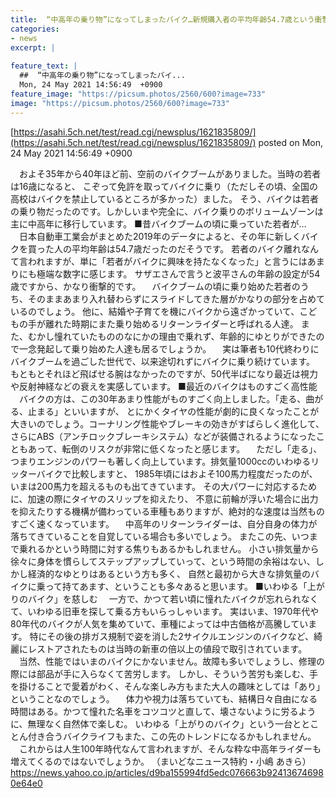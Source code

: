 ```yaml
---
title:  “中高年の乗り物”になってしまったバイク…新規購入者の平均年齢54.7歳という衝撃データ  
categories:
- news
excerpt: |
  
feature_text: |
  ##  “中高年の乗り物”になってしまったバイ...
  Mon, 24 May 2021 14:56:49  +0900
feature_image: "https://picsum.photos/2560/600?image=733"
image: "https://picsum.photos/2560/600?image=733"
---
```


[https://asahi.5ch.net/test/read.cgi/newsplus/1621835809/](https://asahi.5ch.net/test/read.cgi/newsplus/1621835809/)
posted on Mon, 24 May 2021 14:56:49  +0900

<!--more-->

　およそ35年から40年ほど前、空前のバイクブームがありました。当時の若者は16歳になると、 こぞって免許を取ってバイクに乗り（ただしその頃、全国の高校はバイクを禁止しているところが多かった）ました。 そう、バイクは若者の乗り物だったのです。しかしいまや完全に、バイク乗りのボリュームゾーンは主に中高年に移行しています。 ■昔バイクブームの頃に乗っていた若者が… 　日本自動車工業会がまとめた2019年のデータによると、その年に新しくバイクを買った人の平均年齢は54.7歳だったのだそうです。 若者のバイク離れなんて言われますが、単に「若者がバイクに興味を持たなくなった」と言うにはあまりにも極端な数字に感じます。 サザエさんで言うと波平さんの年齢の設定が54歳ですから、かなり衝撃的です。 　バイクブームの頃に乗り始めた若者のうち、そのままあまり入れ替わらずにスライドしてきた層がかなりの部分を占めているのでしょう。 他に、結婚や子育てを機にバイクから遠ざかっていて、こどもの手が離れた時期にまた乗り始めるリターンライダーと呼ばれる人達。 また、むかし憧れていたもののなにかの理由で乗れず、年齢的にゆとりができたので一念発起して乗り始めた人達も居るでしょうか。 　実は筆者も10代終わりにバイクブームを過ごした世代で、以来途切れずにバイクに乗り続けています。 もともとそれほど飛ばせる腕はなかったのですが、50代半ばになり最近は視力や反射神経などの衰えを実感しています。 ■最近のバイクはものすごく高性能 　バイクの方は、この30年あまり性能がものすごく向上しました。「走る、曲がる、止まる」といいますが、 とにかくタイヤの性能が劇的に良くなったことが大きいのでしょう。コーナリング性能やブレーキの効きがすばらしく進化して、 さらにABS（アンチロックブレーキシステム）などが装備されるようになったこともあって、転倒のリスクが非常に低くなったと感じます。 　ただし「走る」、つまりエンジンのパワーも著しく向上しています。排気量1000ccのいわゆるリッターバイクで比較しますと、 1985年頃にはおよそ100馬力程度だったのが、いまは200馬力を超えるものも出てきています。 その大パワーに対応するために、加速の際にタイヤのスリップを抑えたり、 不意に前輪が浮いた場合に出力を抑えたりする機構が備わっている車種もありますが、絶対的な速度は当然ものすごく速くなっています。 　中高年のリターンライダーは、自分自身の体力が落ちてきていることを自覚している場合も多いでしょう。 またこの先、いつまで乗れるかという時間に対する焦りもあるかもしれません。 小さい排気量から徐々に身体を慣らしてステップアップしていって、という時間の余裕はない、しかし経済的なゆとりはあるという方も多く、 自然と最初から大きな排気量のバイクに乗って持てあます、ということも多々あると思います。 ■いわゆる「上がりのバイク」を慈しむ 　一方で、かつて若い頃に憧れたバイクが忘れられなくて、いわゆる旧車を探して乗る方もいらっしゃいます。 実はいま、1970年代や80年代のバイクが人気を集めていて、車種によっては中古価格が高騰しています。 特にその後の排ガス規制で姿を消した2サイクルエンジンのバイクなど、綺麗にレストアされたものは当時の新車の倍以上の値段で取引されています。 　当然、性能ではいまのバイクにかないません。故障も多いでしょうし、修理の際には部品が手に入らなくて苦労します。 しかし、そういう苦労も楽しむ、手を掛けることで愛着がわく、そんな楽しみ方もまた大人の趣味としては「あり」ということなのでしょう。 　体力や視力は落ちていても、結構日々自由になる時間はある。かつて憧れた名車をコツコツと直して、壊さないように労るように、無理なく自然体で楽しむ。 いわゆる「上がりのバイク」という一台ととことん付き合うバイクライフもまた、この先のトレンドになるかもしれません。 　これからは人生100年時代なんて言われますが、そんな粋な中高年ライダーも増えてくるのではないでしょうか。 （まいどなニュース特約・小嶋 あきら） https://news.yahoo.co.jp/articles/d9ba155994fd5edc076663b924136746980e64e0
